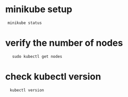 # minikube setup

     minikube status

# verify the number of nodes

       sudo kubectl get nodes
       
# check kubectl version

      kubectl version
